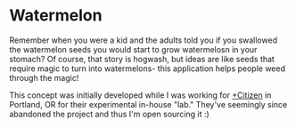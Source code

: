 Watermelon
==========

Remember when you were a kid and the adults told you if you swallowed the watermelon seeds you would start to grow watermelosn in your stomach? Of course, that story is hogwash, but ideas are like seeds that require magic to turn into watermelons- this application helps people weed through the magic!

This concept was initially developed while I was working for [+Citizen](http://citizensof.com/) in Portland, OR for their experimental in-house "lab." They've seemingly since abandoned the project and thus I'm open sourcing it :)

